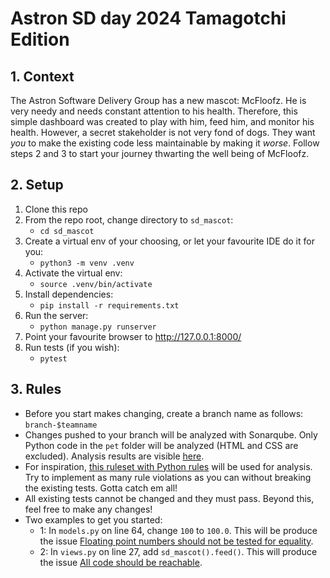 # Astron SD day 2024 Tamagotchi Edition

## 1. Context

The Astron Software Delivery Group has a new mascot: McFloofz. He is very needy and needs constant attention to his health. Therefore, this simple dashboard was created to play with him, feed him, and monitor his health. However, a secret stakeholder is not very fond of dogs. They want *you* to make the existing code less maintainable by making it *worse*. Follow steps 2 and 3 to start your journey thwarting the well being of McFloofz.


## 2. Setup

1. Clone this repo 
2. From the repo root, change directory to `sd_mascot`:
    - `cd sd_mascot`
3. Create a virtual env of your choosing, or let your favourite IDE do it for you:
    - `python3 -m venv .venv`
4. Activate the virtual env:
    - `source .venv/bin/activate`
5. Install dependencies: 
    - `pip install -r requirements.txt`
6. Run the server:
    - `python manage.py runserver`
7. Point your favourite browser to http://127.0.0.1:8000/
8. Run tests (if you wish):
    - `pytest`

## 3. Rules

* Before you start makes changing, create a branch name as follows: `branch-$teamname`
* Changes pushed to your branch will be analyzed with Sonarqube. Only Python code in the `pet` folder will be analyzed (HTML and CSS are excluded). Analysis results are visible [here](https://sonarcloud.io/project/overview?id=diggingforfire-github_sd-day-2024-tamagotchi-edition).
* For inspiration, [this ruleset with Python rules](https://sonarcloud.io/organizations/diggingforfire-github/rules?qprofile=AVzwrtCqgIkbjTX1x8Iv&activation=true) will be used for analysis. Try to implement as many rule violations as you can without breaking the existing tests. Gotta catch em all!
* All existing tests cannot be changed and they must pass. Beyond this, feel free to make any changes!
* Two examples to get you started:
    - 1: In `models.py` on line 64, change `100` to `100.0`. This will be produce the issue [Floating point numbers should not be tested for equality](https://sonarcloud.io/organizations/diggingforfire-github/rules?activation=true&open=python%3AS1244&q=floating&qprofile=AVzwrtCqgIkbjTX1x8Iv&tab=how_to_fix).
    - 2: In `views.py` on line 27, add `sd_mascot().feed()`. This will produce the issue [All code should be reachable](https://sonarcloud.io/organizations/diggingforfire-github/rules?activation=true&open=python%3AS1763&qprofile=AVzwrtCqgIkbjTX1x8Iv).